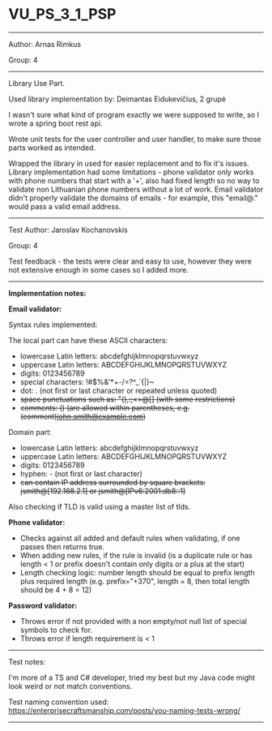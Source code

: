 # VU_PS_3_1_PSP

---
Author: Arnas Rimkus

Group: 4 

---

Library Use Part.

Used library implementation by: Deimantas Eidukevičius, 2 grupė

I wasn't sure what kind of program exactly we were supposed to write, so I wrote a spring boot rest api.

Wrote unit tests for the user controller and user handler, to make sure those parts worked as intended.

Wrapped the library in used for easier replacement and to fix it's issues. Library implementation had some limitations - phone validator only works with phone numbers that start with a '+', also had fixed length so no way to validate non Lithuanian phone numbers without a lot of work. Email validator didn't properly validate the domains of emails - for example, this "email@." would pass a valid email address.

---

Test Author: Jaroslav Kochanovskis

Group: 4 

Test feedback - the tests were clear and easy to use, however they were not extensive enough in some cases so I added more.

---

**Implementation notes:**


**Email validator:**

Syntax rules implemented:

The local part can have these ASCII characters:

* lowercase Latin letters: abcdefghijklmnopqrstuvwxyz
* uppercase Latin letters: ABCDEFGHIJKLMNOPQRSTUVWXYZ
* digits: 0123456789
* special characters: !#$%&'*+-/=?^_`{|}~
* dot: . (not first or last character or repeated unless quoted)
* ~~space punctuations such as: "(),:;<>@[\] (with some restrictions)~~
* ~~comments: () (are allowed within parentheses, e.g. (comment)john.smith@example.com)~~

Domain part:

* lowercase Latin letters: abcdefghijklmnopqrstuvwxyz
* uppercase Latin letters: ABCDEFGHIJKLMNOPQRSTUVWXYZ
* digits: 0123456789
* hyphen: - (not first or last character)
* ~~can contain IP address surrounded by square brackets: jsmith@[192.168.2.1] or jsmith@[IPv6:2001:db8::1]~~

Also checking if TLD is valid using a master list of tlds.


**Phone validator:**

* Checks against all added and default rules when validating, if one passes then returns true.
* When adding new rules, if the rule is invalid (is a duplicate rule or has length < 1 or prefix doesn't contain only digits or a plus at the start)
* Length checking logic: number length should be equal to prefix length plus required length (e.g. prefix="+370", length = 8, then total length should be 4 + 8 = 12)


**Password validator:**

* Throws error if not provided with a non empty/not null list of special symbols to check for.
* Throws error if length requirement is < 1

---

Test notes:

I'm more of a TS and C# developer, tried my best but my Java code might look weird or not match conventions.

Test naming convention used: https://enterprisecraftsmanship.com/posts/you-naming-tests-wrong/

---
